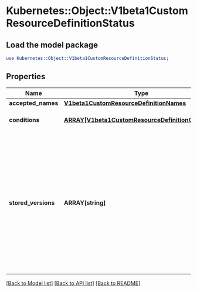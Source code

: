 # Kubernetes::Object::V1beta1CustomResourceDefinitionStatus

## Load the model package
```perl
use Kubernetes::Object::V1beta1CustomResourceDefinitionStatus;
```

## Properties
Name | Type | Description | Notes
------------ | ------------- | ------------- | -------------
**accepted_names** | [**V1beta1CustomResourceDefinitionNames**](V1beta1CustomResourceDefinitionNames.md) |  | 
**conditions** | [**ARRAY[V1beta1CustomResourceDefinitionCondition]**](V1beta1CustomResourceDefinitionCondition.md) | Conditions indicate state for particular aspects of a CustomResourceDefinition | 
**stored_versions** | **ARRAY[string]** | StoredVersions are all versions of CustomResources that were ever persisted. Tracking these versions allows a migration path for stored versions in etcd. The field is mutable so the migration controller can first finish a migration to another version (i.e. that no old objects are left in the storage), and then remove the rest of the versions from this list. None of the versions in this list can be removed from the spec.Versions field. | 

[[Back to Model list]](../README.md#documentation-for-models) [[Back to API list]](../README.md#documentation-for-api-endpoints) [[Back to README]](../README.md)


